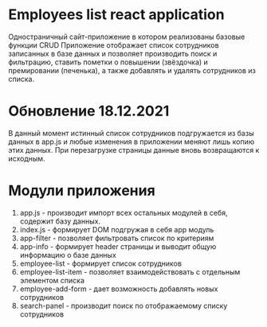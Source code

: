 # Employees list react application
Одностраничный сайт-приложение в котором реализованы базовые функции CRUD
Приложение отображает список сотрудников записанных в базе данных  и позволяет производить поиск и фильтрацию, ставить пометки о повышении (звёздочка) и премировании (печенька), а также добавлять и удалять сотрудников из списка.

# Обновление 18.12.2021
В данный момент истинный список сотрудников подгружается из базы данных в app.js и любые изменения в приложении меняют лишь копию этих данных. При перезагрузке страницы данные вновь возвращаются к исходным.

# Модули приложения
1. app.js - производит импорт всех остальных модулей в себя, содержит базу данных.
2. index.js - формирует DOM подгружая в себя app модуль
3. app-filter - позволяет фильтровать список по критериям
4. app-info - формирует header страницы и выводит общую информацию о базе данных
5. employee-list - формирует список сотрудников
6. employee-list-item - позволяет взаимодействовать с отдельным элементом списка
7. employee-add-form - дает возможность добавлять новых сотрудников
8. search-panel - производит поиск по отображаемому списку сотрудников 


